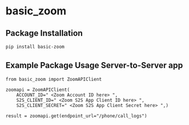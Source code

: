 # basic_zoom


## Package Installation

```bash
pip install basic-zoom
```


## Example Package Usage Server-to-Server app

```
from basic_zoom import ZoomAPIClient

zoomapi = ZoomAPIClient(
    ACCOUNT_ID=" <Zoom Account ID here> ",
    S2S_CLIENT_ID=" <Zoom S2S App Client ID here> ",
    S2S_CLIENT_SECRET=" <Zoom S2S App Client Secret here> ",)

result = zoomapi.get(endpoint_url="/phone/call_logs")
```

